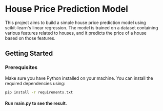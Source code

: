 # House Price Prediction Model

This project aims to build a simple house price prediction model using scikit-learn's linear regression. The model is trained on a dataset containing various features related to houses, and it predicts the price of a house based on those features.

## Getting Started

### Prerequisites

Make sure you have Python installed on your machine. You can install the required dependencies using:

```bash
pip install -r requirements.txt
```

#### Run **main.py** to see the result.
